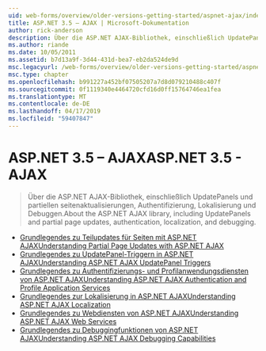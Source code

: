 ```yaml
---
uid: web-forms/overview/older-versions-getting-started/aspnet-ajax/index
title: ASP.NET 3.5 – AJAX | Microsoft-Dokumentation
author: rick-anderson
description: Über die ASP.NET AJAX-Bibliothek, einschließlich UpdatePanels und partiellen seitenaktualisierungen, Authentifizierung, Lokalisierung und Debuggen.
ms.author: riande
ms.date: 10/05/2011
ms.assetid: b7d13a9f-3d44-431d-bea7-eb2da524de9d
msc.legacyurl: /web-forms/overview/older-versions-getting-started/aspnet-ajax
msc.type: chapter
ms.openlocfilehash: b991227a452bf07505207a7d8d079210488c407f
ms.sourcegitcommit: 0f1119340e4464720cfd16d0ff15764746ea1fea
ms.translationtype: MT
ms.contentlocale: de-DE
ms.lasthandoff: 04/17/2019
ms.locfileid: "59407847"
---
```

# <a name="aspnet-35---ajax"></a><span data-ttu-id="3ee38-103">ASP.NET 3.5 – AJAX</span><span class="sxs-lookup"><span data-stu-id="3ee38-103">ASP.NET 3.5 - AJAX</span></span>

> <span data-ttu-id="3ee38-104">Über die ASP.NET AJAX-Bibliothek, einschließlich UpdatePanels und partiellen seitenaktualisierungen, Authentifizierung, Lokalisierung und Debuggen.</span><span class="sxs-lookup"><span data-stu-id="3ee38-104">About the ASP.NET AJAX library, including UpdatePanels and partial page updates, authentication, localization, and debugging.</span></span>


- [<span data-ttu-id="3ee38-105">Grundlegendes zu Teilupdates für Seiten mit ASP.NET AJAX</span><span class="sxs-lookup"><span data-stu-id="3ee38-105">Understanding Partial Page Updates with ASP.NET AJAX</span></span>](understanding-partial-page-updates-with-asp-net-ajax.md)
- [<span data-ttu-id="3ee38-106">Grundlegendes zu UpdatePanel-Triggern in ASP.NET AJAX</span><span class="sxs-lookup"><span data-stu-id="3ee38-106">Understanding ASP.NET AJAX UpdatePanel Triggers</span></span>](understanding-asp-net-ajax-updatepanel-triggers.md)
- [<span data-ttu-id="3ee38-107">Grundlegendes zu Authentifizierungs- und Profilanwendungsdiensten von ASP.NET AJAX</span><span class="sxs-lookup"><span data-stu-id="3ee38-107">Understanding ASP.NET AJAX Authentication and Profile Application Services</span></span>](understanding-asp-net-ajax-authentication-and-profile-application-services.md)
- [<span data-ttu-id="3ee38-108">Grundlegendes zur Lokalisierung in ASP.NET AJAX</span><span class="sxs-lookup"><span data-stu-id="3ee38-108">Understanding ASP.NET AJAX Localization</span></span>](understanding-asp-net-ajax-localization.md)
- [<span data-ttu-id="3ee38-109">Grundlegendes zu Webdiensten von ASP.NET AJAX</span><span class="sxs-lookup"><span data-stu-id="3ee38-109">Understanding ASP.NET AJAX Web Services</span></span>](understanding-asp-net-ajax-web-services.md)
- [<span data-ttu-id="3ee38-110">Grundlegendes zu Debuggingfunktionen von ASP.NET AJAX</span><span class="sxs-lookup"><span data-stu-id="3ee38-110">Understanding ASP.NET AJAX Debugging Capabilities</span></span>](understanding-asp-net-ajax-debugging-capabilities.md)
